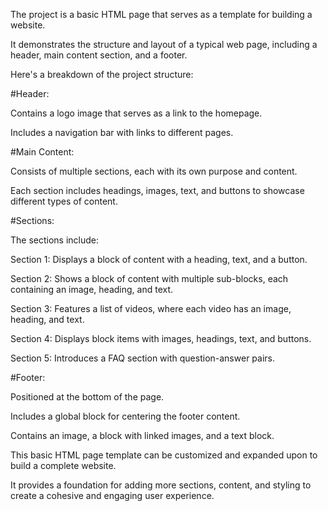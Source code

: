 The project is a basic HTML page that serves as a template for building a website. 

It demonstrates the structure and layout of a typical web page, including a header, main content section, and a footer.

Here's a breakdown of the project structure:

#Header:

Contains a logo image that serves as a link to the homepage.

Includes a navigation bar with links to different pages.

#Main Content:

Consists of multiple sections, each with its own purpose and content.

Each section includes headings, images, text, and buttons to showcase different types of content.

#Sections:

The sections include:

Section 1: Displays a block of content with a heading, text, and a button.

Section 2: Shows a block of content with multiple sub-blocks, each containing an image, heading, and text.

Section 3: Features a list of videos, where each video has an image, heading, and text.

Section 4: Displays block items with images, headings, text, and buttons.

Section 5: Introduces a FAQ section with question-answer pairs.

#Footer:

Positioned at the bottom of the page.

Includes a global block for centering the footer content.

Contains an image, a block with linked images, and a text block.

This basic HTML page template can be customized and expanded upon to build a complete website. 

It provides a foundation for adding more sections, content, and styling to create a cohesive and engaging user experience.
